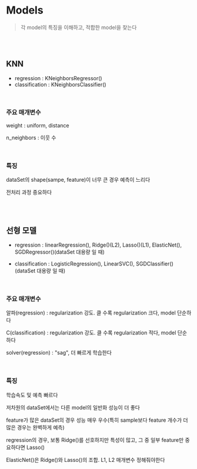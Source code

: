 # Models

> 각 model의 특징을 이해하고, 적합한 model을 찾는다

</br>

</br>

## KNN

* regression : KNeighborsRegressor()
* classification : KNeighborsClassifier()

</br>

### 주요 매개변수

weight : uniform, distance

n_neighbors : 이웃 수

</br>

### 특징

dataSet의 shape(sampe, feature)이 너무 큰 경우 예측이 느리다

전처리 과정 중요하다

</br>

</br>

## 선형 모델

* regression : linearRegression(), Ridge()(L2), Lasso()(L1), ElasticNet(), SGDRegressor()(dataSet 대용량 일 때)

* classification : LogisticRegression(), LinearSVC(), SGDClassifier()(dataSet 대용량 일 때)

</br>

### 주요 매개변수

알파(regression) :  regularization 강도. 클 수록 regularization 크다, model 단순하다

C(classification) : regularization 강도. 클 수록 regularization 적다, model 단순하다

solver(regression) : "sag", 더 빠르게 학습한다

</br>

### 특징

학습속도 및 예측 빠르다

저차원의 dataSet에서는 다른 model의 일반화 성능이 더 좋다

feature가 많은 dataSet의 경우 성능 매우 우수(특히 sample보다 feature 개수가 더 많은 경우는 완벽하게 예측)

regression의 경우, 보통 Ridge()를 선호하지만 특성이 많고, 그 중 일부 feature만 중요하다면 Lasso()

ElasticNet()은 Ridge()와 Lasso()의 조합. L1, L2 매개변수 정해줘야한다

</br>

</br>






